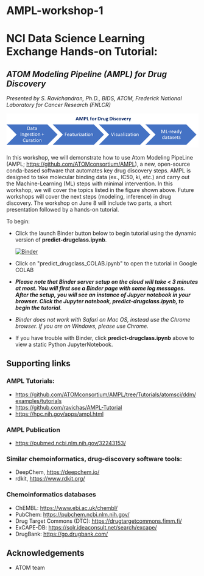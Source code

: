 # AMPL-workshop-1

# NCI Data Science Learning Exchange Hands-on Tutorial: 
## *ATOM Modeling Pipeline (AMPL) for Drug Discovery*
*Presented by S. Ravichandran, Ph.D., BIDS, ATOM, Frederick National Laboratory for Cancer Research (FNLCR)*

![ML-ready dataset creation using AMPL](Img/ml-ready.png) 
 

In this workshop, we will demonstrate how to use Atom Modeling PipeLine (AMPL; https://github.com/ATOMconsortium/AMPL), a new, open-source conda-based software that automates key drug discovery steps. AMPL is designed to take molecular binding data (ex., IC50, ki, etc.) and carry out the Machine-Learning (ML) steps with minimal intervention. In this workshop, we will cover the topics listed in the figure shown above. Future workshops will cover the next steps (modeling, inference) in drug discovery.
The workshop on June 8 will include two parts, a short presentation followed by a hands-on tutorial. 

To begin: 

* Click the launch Binder button below to begin tutorial using the dynamic version of **predict-drugclass.ipynb**.

  [![Binder](https://mybinder.org/badge_logo.svg)](https://mybinder.org/v2/gh/ravichas/ML-predict-drugclass/master)
  
* Click on "predict_drugclass_COLAB.ipynb" to open the tutorial in Google COLAB

 * ***Please note that Binder server setup on the cloud will take < 3 minutes at most. You will first see a Binder page with some log messages. After the setup, you will see an instance of Jupyer notebook in your browser. Click the Jupyter notebook, predict-drugclass.ipynb, to begin the tutorial***.
  
  * *Binder does not work with Safari on Mac OS, instead use the Chrome browser. If you are on Windows, please use Chrome.*


* If you have trouble with Binder, click **predict-drugclass.ipynb** above to view a static Python JupyterNotebook.

## Supporting links

### AMPL Tutorials:
* https://github.com/ATOMconsortium/AMPL/tree/Tutorials/atomsci/ddm/examples/tutorials 
* https://github.com/ravichas/AMPL-Tutorial
* https://hpc.nih.gov/apps/ampl.html

### AMPL Publication 
* https://pubmed.ncbi.nlm.nih.gov/32243153/

### Similar chemoinformatics, drug-discovery software tools:
* DeepChem, https://deepchem.io/
* rdkit, https://www.rdkit.org/


### Chemoinformatics databases
* ChEMBL: https://www.ebi.ac.uk/chembl/
* PubChem: https://pubchem.ncbi.nlm.nih.gov/
* Drug Target Commons (DTC): https://drugtargetcommons.fimm.fi/
* ExCAPE-DB: https://solr.ideaconsult.net/search/excape/
* DrugBank: https://go.drugbank.com/

## Acknowledgements
* ATOM team

